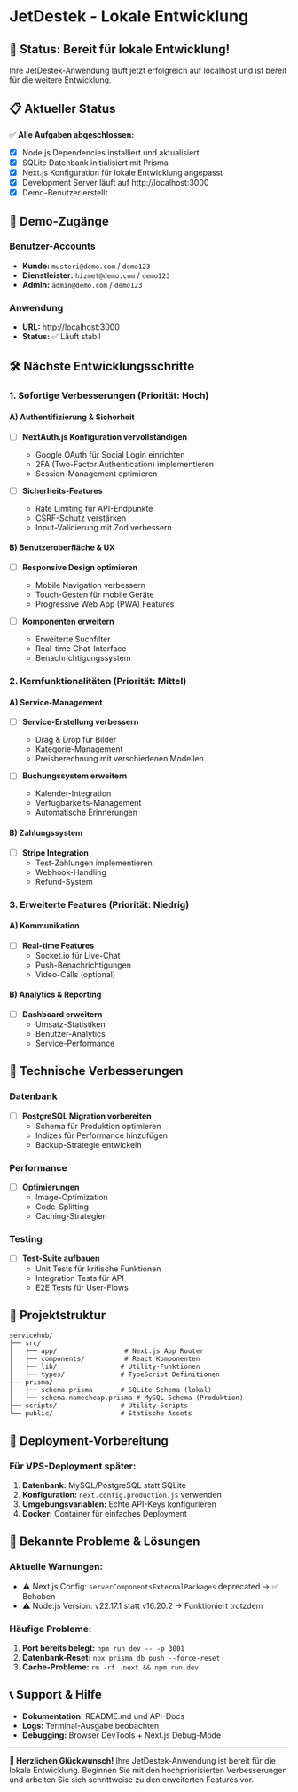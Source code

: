 # JetDestek - Lokale Entwicklung

## 🚀 Status: Bereit für lokale Entwicklung!

Ihre JetDestek-Anwendung läuft jetzt erfolgreich auf localhost und ist bereit für die weitere Entwicklung.

## 📋 Aktueller Status

✅ **Alle Aufgaben abgeschlossen:**
- [x] Node.js Dependencies installiert und aktualisiert
- [x] SQLite Datenbank initialisiert mit Prisma
- [x] Next.js Konfiguration für lokale Entwicklung angepasst
- [x] Development Server läuft auf http://localhost:3000
- [x] Demo-Benutzer erstellt

## 🔑 Demo-Zugänge

### Benutzer-Accounts
- **Kunde:** `musteri@demo.com` / `demo123`
- **Dienstleister:** `hizmet@demo.com` / `demo123`  
- **Admin:** `admin@demo.com` / `demo123`

### Anwendung
- **URL:** http://localhost:3000
- **Status:** ✅ Läuft stabil

## 🛠️ Nächste Entwicklungsschritte

### 1. Sofortige Verbesserungen (Priorität: Hoch)

#### A) Authentifizierung & Sicherheit
- [ ] **NextAuth.js Konfiguration vervollständigen**
  - Google OAuth für Social Login einrichten
  - 2FA (Two-Factor Authentication) implementieren
  - Session-Management optimieren

- [ ] **Sicherheits-Features**
  - Rate Limiting für API-Endpunkte
  - CSRF-Schutz verstärken
  - Input-Validierung mit Zod verbessern

#### B) Benutzeroberfläche & UX
- [ ] **Responsive Design optimieren**
  - Mobile Navigation verbessern
  - Touch-Gesten für mobile Geräte
  - Progressive Web App (PWA) Features

- [ ] **Komponenten erweitern**
  - Erweiterte Suchfilter
  - Real-time Chat-Interface
  - Benachrichtigungssystem

### 2. Kernfunktionalitäten (Priorität: Mittel)

#### A) Service-Management
- [ ] **Service-Erstellung verbessern**
  - Drag & Drop für Bilder
  - Kategorie-Management
  - Preisberechnung mit verschiedenen Modellen

- [ ] **Buchungssystem erweitern**
  - Kalender-Integration
  - Verfügbarkeits-Management
  - Automatische Erinnerungen

#### B) Zahlungssystem
- [ ] **Stripe Integration**
  - Test-Zahlungen implementieren
  - Webhook-Handling
  - Refund-System

### 3. Erweiterte Features (Priorität: Niedrig)

#### A) Kommunikation
- [ ] **Real-time Features**
  - Socket.io für Live-Chat
  - Push-Benachrichtigungen
  - Video-Calls (optional)

#### B) Analytics & Reporting
- [ ] **Dashboard erweitern**
  - Umsatz-Statistiken
  - Benutzer-Analytics
  - Service-Performance

## 🔧 Technische Verbesserungen

### Datenbank
- [ ] **PostgreSQL Migration vorbereiten**
  - Schema für Produktion optimieren
  - Indizes für Performance hinzufügen
  - Backup-Strategie entwickeln

### Performance
- [ ] **Optimierungen**
  - Image-Optimization
  - Code-Splitting
  - Caching-Strategien

### Testing
- [ ] **Test-Suite aufbauen**
  - Unit Tests für kritische Funktionen
  - Integration Tests für API
  - E2E Tests für User-Flows

## 📁 Projektstruktur

```
servicehub/
├── src/
│   ├── app/                 # Next.js App Router
│   ├── components/          # React Komponenten
│   ├── lib/                # Utility-Funktionen
│   └── types/              # TypeScript Definitionen
├── prisma/
│   ├── schema.prisma       # SQLite Schema (lokal)
│   └── schema.namecheap.prisma # MySQL Schema (Produktion)
├── scripts/                # Utility-Scripts
└── public/                 # Statische Assets
```

## 🚀 Deployment-Vorbereitung

### Für VPS-Deployment später:
1. **Datenbank:** MySQL/PostgreSQL statt SQLite
2. **Konfiguration:** `next.config.production.js` verwenden
3. **Umgebungsvariablen:** Echte API-Keys konfigurieren
4. **Docker:** Container für einfaches Deployment

## 🐛 Bekannte Probleme & Lösungen

### Aktuelle Warnungen:
- ⚠️ Next.js Config: `serverComponentsExternalPackages` deprecated → ✅ Behoben
- ⚠️ Node.js Version: v22.17.1 statt v16.20.2 → Funktioniert trotzdem

### Häufige Probleme:
1. **Port bereits belegt:** `npm run dev -- -p 3001`
2. **Datenbank-Reset:** `npx prisma db push --force-reset`
3. **Cache-Probleme:** `rm -rf .next && npm run dev`

## 📞 Support & Hilfe

- **Dokumentation:** README.md und API-Docs
- **Logs:** Terminal-Ausgabe beobachten
- **Debugging:** Browser DevTools + Next.js Debug-Mode

---

**🎉 Herzlichen Glückwunsch!** Ihre JetDestek-Anwendung ist bereit für die lokale Entwicklung. Beginnen Sie mit den hochpriorisierten Verbesserungen und arbeiten Sie sich schrittweise zu den erweiterten Features vor.
